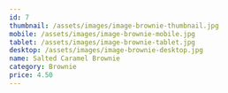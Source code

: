 ```yaml
---
id: 7
thumbnail: /assets/images/image-brownie-thumbnail.jpg
mobile: /assets/images/image-brownie-mobile.jpg
tablet: /assets/images/image-brownie-tablet.jpg
desktop: /assets/images/image-brownie-desktop.jpg
name: Salted Caramel Brownie
category: Brownie
price: 4.50
---
```

